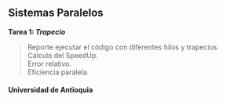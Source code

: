 ## Sistemas Paralelos ##

**Tarea 1: _Trapecio_**
> Reporte ejecutar el código con diferentes hilos y trapecios.  
> Calculo del SpeedUp.  
> Error relativo.  
> Eficiencia paralela.  

#### Universidad de Antioquia ####
